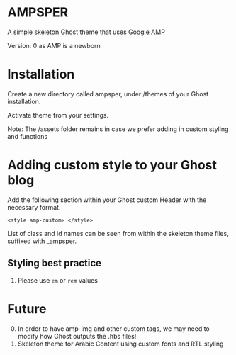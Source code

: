 # AMPSPER

A simple skeleton Ghost theme that uses [Google AMP](https://github.com/ampproject/amphtml)

Version: 0 as AMP is a newborn

# Installation

Create a new directory called ampsper, under /themes of your Ghost installation.

Activate theme from your settings.

Note: The /assets folder remains in case we prefer adding in custom styling and functions

# Adding custom style to your Ghost blog

Add the following section within your Ghost custom Header with the necessary format.

```
<style amp-custom> </style>
```

List of class and id names can be seen from within the skeleton theme files, suffixed with _ampsper.

## Styling best practice

1. Please use ```em``` or ```rem``` values

# Future

0. In order to have amp-img and other custom tags, we may need to modify how Ghost outputs the .hbs files!
1. Skeleton theme for Arabic Content using custom fonts and RTL styling
